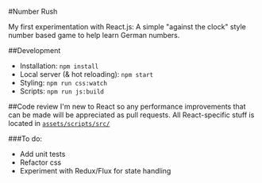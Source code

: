 #Number Rush

My first experimentation with React.js: A simple "against the clock" style number based game to help learn German numbers.

##Development
* Installation: `npm install`
* Local server (& hot reloading): `npm start`
* Styling: `npm run css:watch`
* Scripts: `npm run js:build`

##Code review
I'm new to React so any performance improvements that can be made will be appreciated as pull requests. All React-specific stuff is located in [`assets/scripts/src/`](https://github.com/jshjohnson/NumberRush/tree/master/assets/scripts/src)

###To do:
* Add unit tests
* Refactor css
* Experiment with Redux/Flux for state handling 
